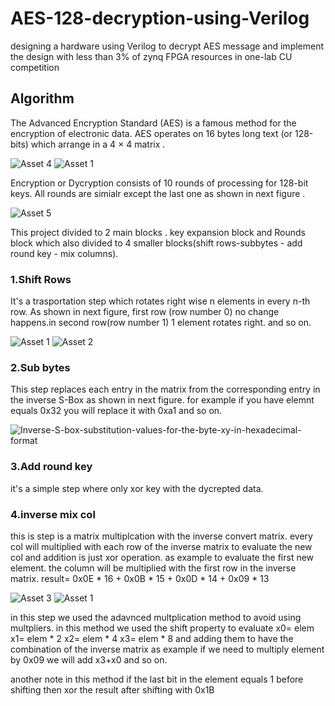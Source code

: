 # AES-128-decryption-using-Verilog
designing a hardware using Verilog to decrypt AES message and implement the design with less than 3% of zynq FPGA resources in one-lab CU competition


## Algorithm

The Advanced Encryption Standard (AES) is a famous method for the encryption of electronic data. AES operates on 16 bytes long text (or 128-bits) which arrange in a 4 × 4 matrix .

![Asset 4](https://user-images.githubusercontent.com/43087648/94997694-12556700-05ad-11eb-93f2-b2b307737167.png)
![Asset 1](https://user-images.githubusercontent.com/43087648/94997703-2ac58180-05ad-11eb-9ac2-96f4dd565c99.png)

Encryption or Dycryption consists of 10 rounds of processing for 128-bit keys. All rounds are simialr except the last one as shown in next figure . 

![Asset 5](https://user-images.githubusercontent.com/43087648/94997635-c9051780-05ac-11eb-90ab-9208b907185f.png)

This project divided to 2 main blocks . key expansion block and Rounds block which also divided to 4 smaller blocks(shift rows-subbytes - add round key - mix columns).


### 1.Shift Rows

It's a trasportation step which rotates right wise n elements in every n-th row. 
As shown in next figure, first row (row number 0) no change happens.in second row(row number 1) 1 element rotates right. and so on.

![Asset 1](https://user-images.githubusercontent.com/43087648/94997793-b5a67c00-05ad-11eb-857b-8b96c52c01b8.png)  ![Asset 2](https://user-images.githubusercontent.com/43087648/94997783-a7f0f680-05ad-11eb-848c-1a223f118797.png) 
### 2.Sub bytes

This step replaces each entry in the matrix from the corresponding entry in the inverse S-Box as shown in next figure. for example if you have elemnt equals 0x32 you will replace it with 0xa1 and so on.

![Inverse-S-box-substitution-values-for-the-byte-xy-in-hexadecimal-format](https://user-images.githubusercontent.com/43087648/94997814-e71f4780-05ad-11eb-92bb-b9640c527358.png)

### 3.Add round key

it's a simple step where only xor key with the dycrepted data.


### 4.inverse mix col

this is step is a matrix multiplcation with the inverse convert matrix. every col will multiplied with each row of the inverse matrix to evaluate the new col and addition is just xor operation. as example to evaluate the first new element. the column will be multiplied with the first row in the inverse matrix. 
result= 0x0E * 16 + 0x0B * 15 + 0x0D * 14 + 0x09 * 13

![Asset 3](https://user-images.githubusercontent.com/43087648/94997827-0918ca00-05ae-11eb-95f7-a89975e23e2e.png)  ![Asset 1](https://user-images.githubusercontent.com/43087648/94997831-18981300-05ae-11eb-8875-c638870ad458.png)

in this step we used the adavnced multplication method to avoid using multpliers. in this method we used the shift property to evaluate x0= elem
x1= elem * 2
x2= elem * 4
x3= elem * 8
and adding them to have the combination of the inverse matrix as example if we need to multiply element by 0x09 we will add x3+x0 and so on.

another note in this method if the last bit in the element equals 1 before shifting then xor the result after shifting with 0x1B

